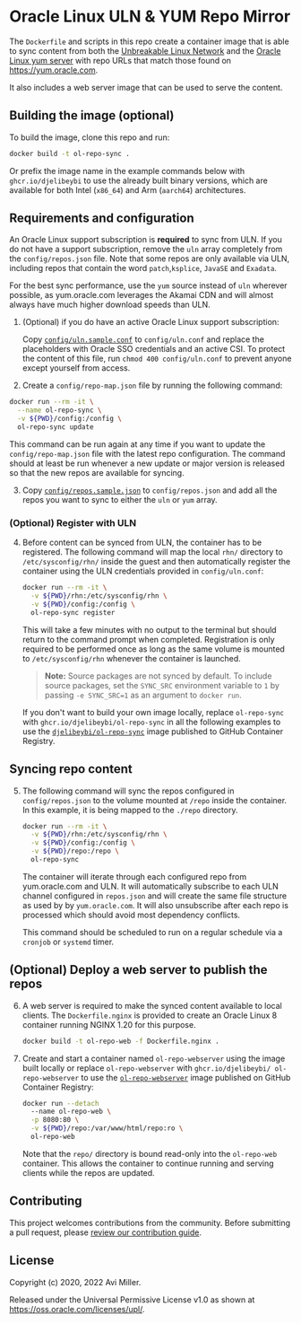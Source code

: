 # Oracle Linux ULN & YUM Repo Mirror

The `Dockerfile` and scripts in this repo create a container image that is able
to sync content from both the [Unbreakable Linux Network][ULN] and the
[Oracle Linux yum server][YUM] with repo URLs that match those found on
<https://yum.oracle.com>.

It also includes a web server image that can be used to serve the content.

## Building the image (optional)

To build the image, clone this repo and run:

```bash
docker build -t ol-repo-sync .
```

Or prefix the image name in the example commands below with `ghcr.io/djelibeybi`
to use the already built binary versions, which are available for both Intel (`x86_64`)
and Arm (`aarch64`) architectures.

## Requirements and configuration

An Oracle Linux support subscription is **required** to sync
from ULN. If you do not have a support subscription, remove the `uln`
array completely from the `config/repos.json` file.
Note that some repos are only available via ULN, including repos that
contain the word `patch`,`ksplice`, `JavaSE` and `Exadata`.

For the best sync performance, use the `yum` source instead of `uln` wherever
possible, as yum.oracle.com leverages the Akamai CDN and will almost always have
much higher download speeds than ULN.

1. (Optional) if you do have an active Oracle Linux support subscription:

    Copy [`config/uln.sample.conf`](./config/uln.sample.conf) to `config/uln.conf`
    and replace the placeholders with Oracle SSO credentials and an active CSI.
    To protect the content of this file, run `chmod 400 config/uln.conf` to prevent anyone except yourself from access.

2. Create a `config/repo-map.json` file by running the following command:

  ```bash
  docker run --rm -it \
    --name ol-repo-sync \
    -v ${PWD}/config:/config \
    ol-repo-sync update
  ```

  This command can be run again at any time if you want to update the
  `config/repo-map.json` file with the latest repo configuration.
  The command should at least be run whenever a new update or major
  version is released so that the new repos are available for syncing.

3. Copy [`config/repos.sample.json`](./config/repos.sample.json) to
  `config/repos.json` and add all the repos you want to sync to either the
  `uln` or `yum` array.

### (Optional) Register with  ULN

4. Before content can be synced from ULN, the container has to be registered. The
   following command will map the local `rhn/` directory to `/etc/sysconfig/rhn/`
   inside the guest and then automatically register the container using the
   ULN credentials provided in `config/uln.conf`:

    ```bash
    docker run --rm -it \
      -v ${PWD}/rhn:/etc/sysconfig/rhn \
      -v ${PWD}/config:/config \
      ol-repo-sync register
    ```

    This will take a few minutes with no output to the terminal but should return to
    the command prompt when completed. Registration is only required to be performed
    once as long as the same volume is mounted to `/etc/sysconfig/rhn` whenever the
    container is launched.

    > **Note:** Source packages are not synced by default. To include source packages,
    > set the `SYNC_SRC` environment variable to `1` by passing `-e SYNC_SRC=1` as
    > an argument to `docker run`.

    If you don't want to build your own image locally, replace `ol-repo-sync` with
    `ghcr.io/djelibeybi/ol-repo-sync` in all the following examples to use the
    [`djelibeybi/ol-repo-sync`][reposync-image] image published to GitHub Container Registry.

## Syncing repo content

5. The following command will sync the repos configured in `config/repos.json`
    to the volume mounted at `/repo` inside the container. In this example, it is being mapped to the `./repo` directory.

    ```bash
    docker run --rm -it \
      -v ${PWD}/rhn:/etc/sysconfig/rhn \
      -v ${PWD}/config:/config \
      -v ${PWD}/repo:/repo \
      ol-repo-sync
    ```

    The container will iterate through each configured repo from yum.oracle.com and
    ULN. It will automatically subscribe to each ULN channel
    configured in `repos.json` and will create the same file structure as
    used by by `yum.oracle.com`. It will also unsubscribe after each repo is
    processed which should avoid most dependency conflicts.

    This command should be scheduled to run on a regular schedule via
    a `cronjob` or `systemd` timer.

## (Optional) Deploy a web server to publish the repos

6. A web server is required to make the synced content available to local clients.
   The `Dockerfile.nginx` is provided to create an Oracle Linux 8 container running
   NGINX 1.20 for this  purpose.

   ```bash
   docker build -t ol-repo-web -f Dockerfile.nginx .
   ```

7. Create and start a container named `ol-repo-webserver` using the image built
   locally or replace `ol-repo-webserver` with `ghcr.io/djelibeybi/
   ol-repo-webserver` to use the [`ol-repo-webserver`][webserver-image] image published on GitHub Container Registry:

    ```bash
    docker run --detach
      --name ol-repo-web \
      -p 8080:80 \
      -v ${PWD}/repo:/var/www/html/repo:ro \
      ol-repo-web
    ```

    Note that the `repo/` directory is bound read-only into the `ol-repo-web`
    container. This allows the container to continue running and serving clients
    while the repos are updated.

## Contributing

This project welcomes contributions from the community. Before submitting a pull
request, please [review our contribution guide](./CONTRIBUTING.md).

## License

Copyright (c) 2020, 2022 Avi Miller.

Released under the Universal Permissive License v1.0 as shown at
<https://oss.oracle.com/licenses/upl/>.

[ULN]: https://linux.oracle.com
[YUM]: https://yum.oracle.com
[reposync-image]: https://github.com/Djelibeybi/oraclelinux-reposync/pkgs/container/ol-repo-sync
[webserver-image]: https://github.com/Djelibeybi/oraclelinux-reposync/pkgs/container/ol-repo-webserver
